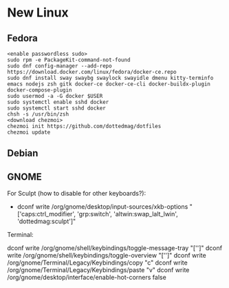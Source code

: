 # New Linux

## Fedora

```
<enable passwordless sudo>
sudo rpm -e PackageKit-command-not-found
sudo dnf config-manager --add-repo https://download.docker.com/linux/fedora/docker-ce.repo
sudo dnf install sway swaybg swaylock swayidle dmenu kitty-terminfo emacs nodejs zsh gitk docker-ce docker-ce-cli docker-buildx-plugin docker-compose-plugin
sudo usermod -a -G docker $USER
sudo systemctl enable sshd docker
sudo systemctl start sshd docker
chsh -s /usr/bin/zsh
<download chezmoi>
chezmoi init https://github.com/dottedmag/dotfiles
chezmoi update
```

## Debian

## GNOME

For Sculpt (how to disable for other keyboards?):

- dconf write /org/gnome/desktop/input-sources/xkb-options "['caps:ctrl_modifier', 'grp:switch', 'altwin:swap_lalt_lwin', 'dottedmag:sculpt']"

Terminal:

dconf write /org/gnome/shell/keybindings/toggle-message-tray "['']"
dconf write /org/gnome/shell/keybindings/toggle-overview "['']"
dconf write /org/gnome/Terminal/Legacy/Keybindings/copy "<Super>c"
dconf write /org/gnome/Terminal/Legacy/Keybindings/paste "<Super>v"
dconf write /org/gnome/desktop/interface/enable-hot-corners false

